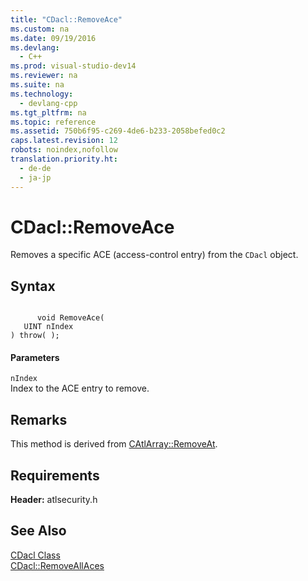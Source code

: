 ```yaml
---
title: "CDacl::RemoveAce"
ms.custom: na
ms.date: 09/19/2016
ms.devlang: 
  - C++
ms.prod: visual-studio-dev14
ms.reviewer: na
ms.suite: na
ms.technology: 
  - devlang-cpp
ms.tgt_pltfrm: na
ms.topic: reference
ms.assetid: 750b6f95-c269-4de6-b233-2058befed0c2
caps.latest.revision: 12
robots: noindex,nofollow
translation.priority.ht: 
  - de-de
  - ja-jp
---
```

# CDacl::RemoveAce
Removes a specific ACE (access-control entry) from the `CDacl` object.  
  
## Syntax  
  
```  
  
      void RemoveAce(   
   UINT nIndex   
) throw( );  
```  
  
#### Parameters  
 `nIndex`  
 Index to the ACE entry to remove.  
  
## Remarks  
 This method is derived from [CAtlArray::RemoveAt](../vs140/CAtlArray--RemoveAt.md).  
  
## Requirements  
 **Header:** atlsecurity.h  
  
## See Also  
 [CDacl Class](../vs140/CDacl-Class.md)   
 [CDacl::RemoveAllAces](../vs140/CDacl--RemoveAllAces.md)